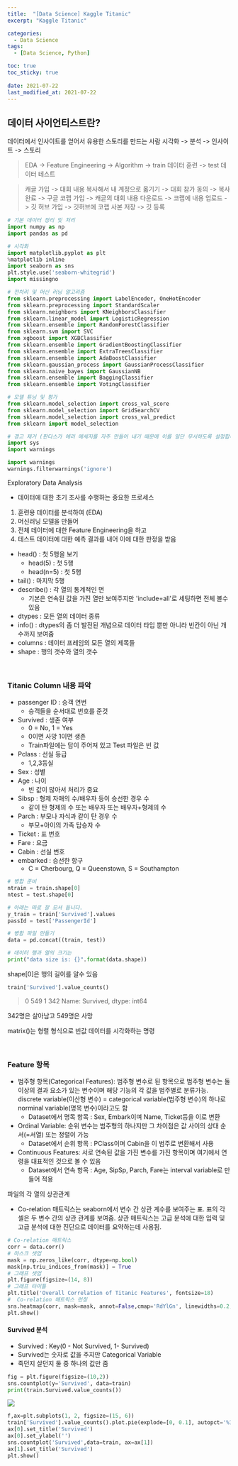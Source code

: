 ```yaml
---
title:  "[Data Science] Kaggle Titanic"
excerpt: "Kaggle Titanic"

categories:
  - Data Science
tags:
  - [Data Science, Python]

toc: true
toc_sticky: true
 
date: 2021-07-22
last_modified_at: 2021-07-22
---
```

## 데이터 사이언티스트란?
데이터에서 인사이트를 얻어서 유용한 스토리를 만드는 사람
시각화 -> 분석 -> 인사이트 -> 스토리

> EDA -> Feature Engineering -> Algorithm -> train 데이터 훈련 -> test 데이터 테스트

> 캐글 가입 -> 대회 내용 복사해서 내 계정으로 옮기기 -> 대회 참가 동의 -> 복사 완료 -> 구글 코랩 가입 -> 캐글의 대회 내용 다운로드 -> 코랩에 내용 업로드 -> 깃 허브 가입 -> 깃허브에 코랩 사본 저장 -> 깃 등록

```python
# 기본 데이터 정리 및 처리
import numpy as np
import pandas as pd

# 시각화
import matplotlib.pyplot as plt
%matplotlib inline
import seaborn as sns
plt.style.use('seaborn-whitegrid')
import missingno

# 전처리 및 머신 러닝 알고리즘
from sklearn.preprocessing import LabelEncoder, OneHotEncoder
from sklearn.preprocessing import StandardScaler
from sklearn.neighbors import KNeighborsClassifier
from sklearn.linear_model import LogisticRegression
from sklearn.ensemble import RandomForestClassifier
from sklearn.svm import SVC
from xgboost import XGBClassifier
from sklearn.ensemble import GradientBoostingClassifier
from sklearn.ensemble import ExtraTreesClassifier
from sklearn.ensemble import AdaBoostClassifier
from sklearn.gaussian_process import GaussianProcessClassifier
from sklearn.naive_bayes import GaussianNB
from sklearn.ensemble import BaggingClassifier
from sklearn.ensemble import VotingClassifier

# 모델 튜닝 및 평가
from sklearn.model_selection import cross_val_score
from sklearn.model_selection import GridSearchCV
from sklearn.model_selection import cross_val_predict
from sklearn import model_selection

# 경고 제거 (판다스가 에러 메세지를 자주 만들어 내기 때문에 이를 일단 무시하도록 설정합니다.)
import sys
import warnings

import warnings
warnings.filterwarnings('ignore')
```
Exploratory Data Analysis
- 데이터에 대한 초기 조사를 수행하는 중요한 프로세스
1. 훈련용 데이터를 분석하여 (EDA)
2. 머신러닝 모델을 만들어
3. 전체 데이터에 대한 Feature Engineering을 하고
4. 테스트 데이터에 대한 예측 결과를 내어 이에 대한 판정을 받음

- head() : 첫 5행을 보기
    - head(5) : 첫 5행
    - head(n=5) : 첫 5행
- tail() : 마지막 5행
- describe() : 각 열의 통계적인 면
    - 기본은 연속된 값을 가진 열만 보여주지만 'include=all'로 세팅하면 전체 볼수 있음
- dtypes : 모든 열의 데이터 종류
- info() : dtypes의 좀 더 발전된 개념으로 데이터 타입 뿐만 아니라 빈칸이 아닌 개수까지 보여줌
- columns : 데이터 프레임의 모든 열의 제목들
- shape : 행의 갯수와 열의 갯수

<br>

### Titanic Column 내용 파악
- passenger ID : 승객 연번
    - 승객들을 순서대로 번호를 준것
- Survived : 생존 여부
    - 0 = No, 1 = Yes
    - 0이면 사망 1이면 생존
    - Train파일에는 답이 주어져 있고 Test 파일은 빈 값
- Pclass : 선실 등급
    - 1,2,3등실
- Sex : 성별
- Age : 나이
    - 빈 값이 많아서 처리가 중요
- Sibsp : 형제 자매의 수/배우자 등이 승선한 경우 수
    - 같이 탄 형제의 수 또는 배우자 또는 배우자+형제의 수
- Parch : 부모나 자식과 같이 탄 경우 수
    - 부모+아이의 가족 탑승자 수
- Ticket : 표 번호
- Fare : 요금
- Cabin : 선실 번호
- embarked : 승선한 항구
    - C = Cherbourg, Q = Queenstown, S = Southampton



```python
# 병합 준비
ntrain = train.shape[0]
ntest = test.shape[0]

# 아래는 따로 잘 모셔 둡니다.
y_train = train['Survived'].values
passId = test['PassengerId']

# 병함 파일 만들기
data = pd.concat((train, test))

# 데이터 행과 열의 크기는
print("data size is: {}".format(data.shape))
```
shape[0]은 행의 길이를 알수 있음

```python
train['Survived'].value_counts()
```
> 0    549
    1    342
    Name: Survived, dtype: int64

342명은 살아남고 549명은 사망

matrix()는 형렬 형식으로 빈값 데이터를 시각화하는 명령

<br>

### Feature 항목
- 범주형 항목(Categorical Features):
    범주형 변수로 된 항목으로 범주형 변수는 둘 이상의 결과 요소가 있는 변수이며 해당 기능의 각 값을 범주별로 분류가능.
    discrete variable(이산형 변수) = categorical variable(범주형 변수)의 하나로 norminal variable(명목 변수)이라고도 함
    - Dataset에서 명목 항목 : Sex, Embark이며 Name, Ticket등을 이로 변환
- Ordinal Variable:
    순위 변수는 범주형의 하나지만 그 차이점은 값 사이의 상대 순서(=서열) 또는 정렬이 가능
    - Dataset에서 순위 항목 : PClass이며 Cabin을 이 범주로 변환해서 사용
- Continuous Features:
    서로 연속된 값을 가진 변수를 가진 항목이며 여기에서 연령을 대표적인 것으로 볼 수 있음
    - Dataset에서 연속 항목 : Age, SipSp, Parch, Fare는 interval variable로 만들어 적용


파일의 각 열의 상관관계
- Co-relation 매트릭스는 seaborn에서 변수 간 상관 계수를 보여주는 표. 표의 각 셀은 두 변수 간의 상관 관계를 보여줌. 상관 매트릭스는 고급 분석에 대한 입력 및 고급 분석에 대한 진단으로 데이터를 요약하는데 사용됨.
```python
# Co-relation 매트릭스
corr = data.corr()
# 마스크 셋업
mask = np.zeros_like(corr, dtype=np.bool)
mask[np.triu_indices_from(mask)] = True
# 그래프 셋업
plt.figure(figsize=(14, 8))
# 그래프 타이틀
plt.title('Overall Correlation of Titanic Features', fontsize=18)
#  Co-relation 매트릭스 런칭
sns.heatmap(corr, mask=mask, annot=False,cmap='RdYlGn', linewidths=0.2, annot_kws={'size':20})
plt.show()
```

#### Survived 분석
- Survived : Key(0 - Not Survived, 1- Survived)
- Survived는 숫자로 값을 주지만 Categorical Variable
- 죽던지 살던지 둘 중 하나의 값만 줌
```python
fig = plt.figure(figsize=(10,2))
sns.countplot(y='Survived', data=train)
print(train.Survived.value_counts())
```
<img src= ".. /images/da/kagglestart1.png">

```python
f,ax=plt.subplots(1, 2, figsize=(15, 6))
train['Survived'].value_counts().plot.pie(explode=[0, 0.1], autopct='%1.1f%%', ax=ax[0], shadow=True)
ax[0].set_title('Survived')
ax[0].set_ylabel('')
sns.countplot('Survived',data=train, ax=ax[1])
ax[1].set_title('Survived')
plt.show()
```

```python

```

```python

```

```python

```

```python

```

```python

```


